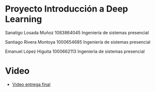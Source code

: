 # Proyecto Introducción a Deep Learning

Sanatigo Losada Muñoz 1083864045 Ingeniería de sistemas presencial

Santiago Rivera Montoya 1000654685 Ingeniería de sistemas presencial

Emanuel López Higuita 1000662113 Ingeniería de sistemas presencial


# Video
- [Video entrega final](https://youtu.be/eefJgrot6Cw)

